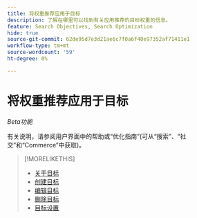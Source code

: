 ```yaml
---
title: 将权重推荐应用于目标
description: 了解在哪里可以找到有关应用推荐的目标权重的信息。
feature: Search Objectives, Search Optimization
hide: true
source-git-commit: 62de95d7e3d21ae6c7f0a6f40e97352af71411e1
workflow-type: tm+mt
source-wordcount: '59'
ht-degree: 0%

---
```


# 将权重推荐应用于目标

*Beta功能*

有关说明，请参阅用户界面中的帮助或“优化指南”(可从“搜索”、“社交”和“Commerce”中获取)。

>[!MORELIKETHIS]
>
>* [关于目标](objective-about.md)
>* [创建目标](objective-create.md)
>* [编辑目标](objective-edit.md)
>* [删除目标](objective-delete.md)
>* [目标设置](objective-settings.md)
